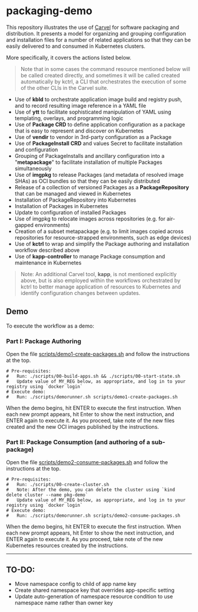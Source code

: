 # packaging-demo

This repository illustrates the use of [Carvel](https://carvel.dev) for software packaging and distribution.
It presents a model for organizing and grouping configuration and installation files for a number of related applications so that they can be easily delivered to and consumed in Kubernetes clusters.

More specifically, it covers the actions listed below.
> Note that in some cases the command resource mentioned below will be called created directly, and sometimes it will be called created automatically by kctrl, a CLI that orchestrates the execution of some of the other CLIs in the Carvel suite.
- Use of **kbld** to orchestrate application image build and registry push, and to record resulting image reference in a YAML file
- Use of **ytt** to facilitate sophisticated manipulation of YAML using templating, overlays, and programming logic
- Use of **Package CRD** to define application configuration as a package that is easy to represent and discover on Kubernetes
- Use of **vendir** to vendor in 3rd-party configuration as a Package
- Use of **PackageInstall CRD** and values Secret to facilitate installation and configuration
- Grouping of PackageInstalls and ancillary configuration into a "**metapackage**" to facilitate installation of multiple Packages simultaneously
- Use of **imgpkg** to release Packages (and metadata of resolved image SHAs) as  OCI bundles so that they can be easily distributed
- Release of a collection of versioned Packages as a **PackageRepository** that can be managed and viewed in Kubernetes
- Installation of PackageRepository into Kubernetes
- Installation of Packages in Kubernetes
- Update to configuration of installed Packages
- Use of imgpkg to relocate images across repositories (e.g. for air-gapped environments)
- Creation of a subset metapackage (e.g. to limit images copied across repositories for resource-strapped environments, such as edge devices)
- Use of **kctrl** to wrap and simplify the Package authoring and installation workflow described above
- Use of **kapp-controller** to manage Package consumption and maintenance in Kubernetes

> Note: An additional Carvel tool, **kapp**, is not mentioned explicitly above, but is also employed within the workflows orchestrated by kctrl to better manage application of resources to Kubernetes and identify configuration changes between updates.

## Demo

To execute the workflow as a demo:

### Part I: Package Authoring

Open the file [scripts/demo1-create-packages.sh](scripts/demo1-create-packages.sh) and follow the instructions at the top.
```shell
# Pre-requisites:
#   Run: ./scripts/00-build-apps.sh && ./scripts/00-start-state.sh
#   Update value of MY_REG below, as appropriate, and log in to your registry using `docker login`
# Execute demo:
#   Run: ./scripts/demorunner.sh scripts/demo1-create-packages.sh
```

When the demo begins, hit ENTER to execute the first instruction.
When each new prompt appears, hit Enter to show the next instruction, and ENTER again to execute it.
As you proceed, take note of the new files created and the new OCI images published by the instructions.

### Part II: Package Consumption (and authoring of a sub-package)

Open the file [scripts/demo2-consume-packages.sh](scripts/demo2-consume-packages.sh) and follow the instructions at the top.

```shell
# Pre-requisites:
#   Run: ./scripts/00-create-cluster.sh  
#   Note: After the demo, you can delete the cluster using `kind delete cluster --name pkg-demo`
#   Update value of MY_REG below, as appropriate, and log in to your registry using `docker login`
# Execute demo:
#   Run: ./scripts/demorunner.sh scripts/demo2-consume-packages.sh
```

When the demo begins, hit ENTER to execute the first instruction.
When each new prompt appears, hit Enter to show the next instruction, and ENTER again to execute it.
As you proceed, take note of the new Kubernetes resources created by the instructions.

---
## TO-DO:
- Move namespace config to child of app name key
- Create shared namespace key that overrides app-specific setting
- Update auto-generation of namespace resource condition to use namespace name rather than owner key
